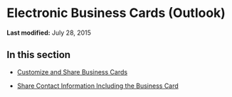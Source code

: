 
# Electronic Business Cards (Outlook)

 **Last modified:** July 28, 2015


## In this section


-  [Customize and Share Business Cards](d29fd962-ea5f-040d-e9af-e8ab70595832.md)
    
-  [Share Contact Information Including the Business Card](57218e2f-a6fd-bd52-0065-b8ff8b480d3c.md)
    
